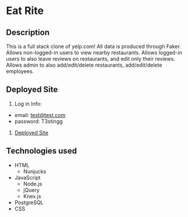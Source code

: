 # Eat Rite

## Description

This is a full stack clone of yelp.com!  All data is produced through Faker.   Allows non-logged-in users to view nearby restaurants. Allows logged-in users to also leave reviews on restaurants, and edit only their reviews.  Allows admin to also add/edit/delete restaurants, add/edit/delete employees.

## Deployed Site

1. Log in Info:
  - email: test@test.com
  - password: T3stingg
1. [Deployed Site](https://eat-rite.herokuapp.com/)

## Technologies used
- HTML
  - Nunjucks
- JavaScript
  - Node.js
  - jQuery
  - Knex.js
- PostgreSQL
- CSS
